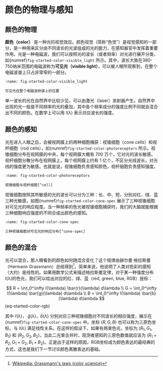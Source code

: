 # 颜色的物理与感知

## 颜色的物理

**颜色（color）** 是一种光的视觉效应。颜色视觉（简称“色觉”）是视觉感知的一部分，是一种用来区分由不同波长的光波组成的光的能力，在感知器官中发挥着重要作用。光是一种电磁波，我们可以按照光的波长（或者频率）对光进行展开分类，如{numref}`fig-started-color-visible_light` 所示。其中，波长大致在380-750纳米范围的电磁波称为**可见光（visible light）**，可以被人眼所观察到，在整个电磁波谱上只占非常窄的一部分。

```{figure} fig/visible_light.png
:name: fig-started-color-visible_light

可见光在整个电磁波频谱上的位置
```

单一波长的光在自然界中比较少见，可以由激光（laser）发射器产生。自然界中出现的光一般是不同频率的光的叠加，其中各个频率成分的强度比例不同就会混合出不同的颜色。在数学上可以用 $I(\lambda)$ 表示对应波长的强度。

## 颜色的感知

光在进入人眼之后，会被视网膜上的两种细胞捕获：视锥细胞（cone cells）和视杆细胞（rod cells），如{numref}`fig-started-color-photoreceptors` 所示。视锥细胞分布在视网膜的中央，每个视网膜大概有 700 万个，它对光的波长敏感。视杆细胞分散分布在视网膜上，每个视网膜上约有 1 亿个，不区分光线波长，对光线的强度更为敏感。也就是说，视锥细胞负责感知颜色，视杆细胞负责感知强度。

```{figure} fig/photoreceptors.webp
:name: fig-started-color-photoreceptors

视锥细胞与视杆细胞[^cell]
```
[^cell]: [American Academy of Ophthalmology](https://www.aao.org/eye-health/anatomy/cones)

视锥细胞按照其所敏感的光的波长可以分为三种：长、中、短，分别对红、绿、蓝三种光敏感，如图{numref}`fig-started-color-cone-spec` 展示了三种视锥细胞对可见光的响应程度。当一种频率的色光被视锥细胞捕获时，我们的大脑就能根据三种细胞响应强度的不同合成出颜色的感知。


```{figure} fig/cone-spec.svg
:name: fig-started-color-cone-spec

三种视锥细胞对可见光的响应分布[^cone-spec]
```
[^cone-spec]: [Wikipedia: Cone cell](https://en.wikipedia.org/wiki/Cone_cell)


## 颜色的混合

光可以混合，那人眼看到的颜色如何随混合变化？这个规律由赫尔曼·格拉斯曼（Hermann Grassmann）总结得到[^Grassmann]，简单来说，他说明了人类对色彩的感知（大约）是线性的。如果用数学公式来描述格拉斯曼定律，对于某一种强度分布$I(\lambda)$的色光，我们可以给出对应的红、绿、蓝（red, green, blue, RGB）座标：

$$
R = \int_0^\infty I(\lambda) \bar{r}(\lambda) d\lambda \\
G = \int_0^\infty I(\lambda) \bar{g}(\lambda) d\lambda \\
B = \int_0^\infty I(\lambda) \bar{b}(\lambda) d\lambda
$$ (eq-started-color-rgb)

其中 $\bar{r}(\lambda)$， $\bar{g}(\lambda)$，$\bar{b}(\lambda)$ 分别对应三种视锥细胞对不同波长的相应强度，展示在{numref}`fig-started-color-cone-spec` 中。坐标 $(R, G, B)$ 也可以称为三原色坐标，与 $I(\lambda)$ 满足线性关系。在这样的假设下，如果有两束色光，坐标为 $(R_1, G_1, B_1)$ 和 $(R_2, G_2, B_2)$，当此二光束合并时，观测者感知的三原色数值就应该为 $(R_1 + R_2, G_1 + G_2, B_1 + B_2)$。正是出于这样的原因，RGB坐标成为颜色表达的最经典的方式，这也是我们下一节讨论颜色离散表达的基础。

[^Grassmann]: [Wikipedia: Grassmann's laws (color science)](https://en.wikipedia.org/wiki/Grassmann%27s_laws_(color_science))